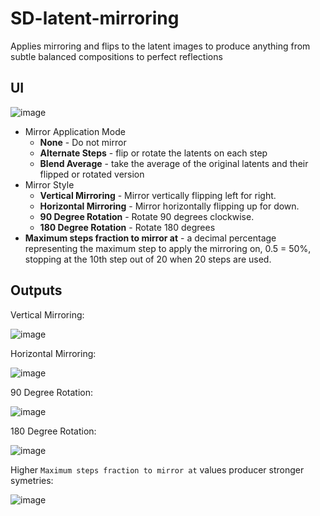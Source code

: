 # SD-latent-mirroring
Applies mirroring and flips to the latent images to produce anything from subtle balanced compositions to perfect reflections

## UI

![image](https://user-images.githubusercontent.com/35278260/199627419-ce5e9099-16e0-4903-87a6-8a5fa20463dd.png)
- Mirror Application Mode
  - **None** - Do not mirror
  - **Alternate Steps** - flip or rotate the latents on each step
  - **Blend Average** - take the average of the original latents and their flipped or rotated version
- Mirror Style
  - **Vertical Mirroring** - Mirror vertically flipping left for right.
  - **Horizontal Mirroring** - Mirror horizontally flipping up for down.
  - **90 Degree Rotation** - Rotate 90 degrees clockwise.
  - **180 Degree Rotation** - Rotate 180 degrees
- **Maximum steps fraction to mirror at** - a decimal percentage representing the maximum step to apply the mirroring on, 0.5 = 50%, stopping at the 10th step out of 20 when 20 steps are used.

## Outputs

Vertical Mirroring:

![image](https://user-images.githubusercontent.com/35278260/199627861-07b2c1a6-0271-4505-814d-01ad31a68f79.png)

Horizontal Mirroring:

![image](https://user-images.githubusercontent.com/35278260/199627881-6f62a227-3a6c-4470-9c18-2ed8bc57194c.png)

90 Degree Rotation:

![image](https://user-images.githubusercontent.com/35278260/199627897-bdef0e03-3230-4b1d-ba21-0e2f15bf14e7.png)

180 Degree Rotation:

![image](https://user-images.githubusercontent.com/35278260/199627888-8b778a8a-d053-456f-8651-323b01126d87.png)

Higher `Maximum steps fraction to mirror at` values producer stronger symetries:

![image](https://user-images.githubusercontent.com/35278260/199627949-0529921f-8c82-4d01-b3cb-23b91d68bc9c.png)
